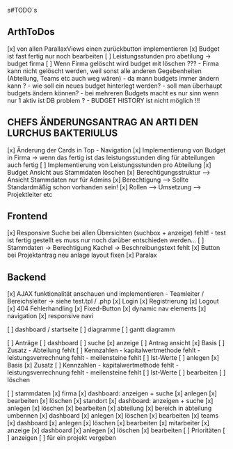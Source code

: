 s#TODO´s 

## ArthToDos
 [x] von allen ParallaxViews einen zurückbutton implementieren
 [x] Budget ist fast fertig nur noch bearbeiten
 [ ] Leistungsstunden pro abetilung -> budget firma
 [ ] Wenn Firma gelöscht wird budget mit löschen ??? 
    - Firma kann nicht gelöscht werden, weil sonst alle anderen Gegebenheiten (Abteilung, Teams etc auch weg wären)
    - da mann budgets immer ändern kann ? 
    - wie soll ein neues budget hinterlegt werden?
    - soll man überhaupt budgets ändern können? 
    - bei mehreren Budgets macht es nur sinn wenn nur 1 aktiv ist DB problem ? 
    - BUDGET HISTORY ist nicht möglich !!!

## CHEFS ÄNDERUNGSANTRAG AN ARTI DEN LURCHUS BAKTERIULUS
[x] Änderung der Cards in Top - Navigation
[x] Implementierung von Budget in Firma -> wenn das fertig ist das leistungsstunden ding für abteilungen auch fertig
[ ] Implementierung von Leistungsstunden pro Abteilung
[x] Budget Ansicht aus Stammdaten löschen
[x] Berechtigungsstruktur --> Ansicht Stammdaten nur für Admins
[x] Berechtigung --> Sollte Standardmäßig schon vorhanden sein!
[x] Rollen --> Umsetzung --> Projektleiter etc

## Frontend

[x] Responsive Suche bei allen Übersichten (suchbox + anzeige) fehlt!
    - test ist fertig gestellt es muss nur noch darüber entschieden werden...
[ ] Stammdaten -> Berechtigung Kachel -> Beschreibungstext fehlt
[x] Button bei Projektantrag neu anlage layout fixen
[x] Paralax

## Backend

[x] AJAX funktionalität anschauen und implementieren
    - Teamleiter / Bereichsleiter -> siehe test.tpl / .php
[x] Login
[x] Registrierung
[x] Logout
[x] 404 Fehlerhandling
[x] Fixed-Button
    [x] dynamic nav elements
[x] navigation
    [x] responsive navi

[ ] dashboard / startseite
    [ ] diagramme
    [ ] gantt diagramm

[ ] Anträge
    [ ] dashboard
        [ ] suche
        [x] anzeige
    [ ] Antrag ansicht
        [x] Basis
        [ ] Zusatz 
            - Abteilung fehlt
        [ ] Kennzahlen
            - kapitalwertmethode fehlt
            - leistungsverrechnung fehlt
            - meilensteine fehlt
        [ ] Ist-Werte
    [ ] anlegen
        [x] Basis
        [x] Zusatz
        [ ] Kennzahlen
            - kapitalwertmethode fehlt
            - leistungsverrechnung fehlt
            - meilensteine fehlt
        [ ] Ist-Werte
    [ ] bearbeiten
    [ ] löschen

[ ] stammdaten
    [x] firma
        [x] dashboard: anzeigen + suche
        [x] anlegen
        [x] bearbeiten
        [x] löschen
    [x] standort
        [x] dashboard: anzeigen + suche
        [x] anlegen
        [x] löschen
        [x] bearbeiten
    [x] abteilung
        [x] bereich in abteilung umbennen
        [x] dashboard
        [x] anlegen
        [x] löschen
        [x] bearbeiten
    [x] teams
        [x] dashboard
        [x] anlegen
        [x] löschen
        [x] bearbeiten
    [x] mitarbeiter
        [x] anzeige
        [x] dashboard 
        [x] anlegen
        [x] löschen
        [x] bearbeiten
    [ ] Prioritäten
        [ ] anzeigen
        [ ] für ein projekt vergeben